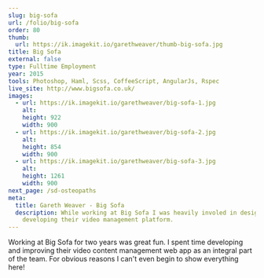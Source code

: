 ```yaml
---
slug: big-sofa
url: /folio/big-sofa
order: 80
thumb:
  url: https://ik.imagekit.io/garethweaver/thumb-big-sofa.jpg
title: Big Sofa
external: false
type: Fulltime Employment
year: 2015
tools: Photoshop, Haml, Scss, CoffeeScript, AngularJs, Rspec
live_site: http://www.bigsofa.co.uk/
images:
  - url: https://ik.imagekit.io/garethweaver/big-sofa-1.jpg
    alt:
    height: 922
    width: 900
  - url: https://ik.imagekit.io/garethweaver/big-sofa-2.jpg
    alt:
    height: 854
    width: 900
  - url: https://ik.imagekit.io/garethweaver/big-sofa-3.jpg
    alt:
    height: 1261
    width: 900
next_page: /sd-osteopaths
meta:
  title: Gareth Weaver - Big Sofa
  description: While working at Big Sofa I was heavily involed in designing and
    developing their video management platform.
---
```

Working at Big Sofa for two years was great fun. I spent time developing
and improving their video content management web app as an integral part of the
team. For obvious reasons I can't even begin to show everything here!
